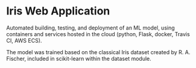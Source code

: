 # Iris Web Application

Automated building, testing, and deployment of an ML model, using containers and services hosted in the cloud (python, Flask, docker, Travis CI, AWS ECS).

The model was trained based on the classical Iris dataset created by R. A. Fischer, included in scikit-learn within the dataset module.
